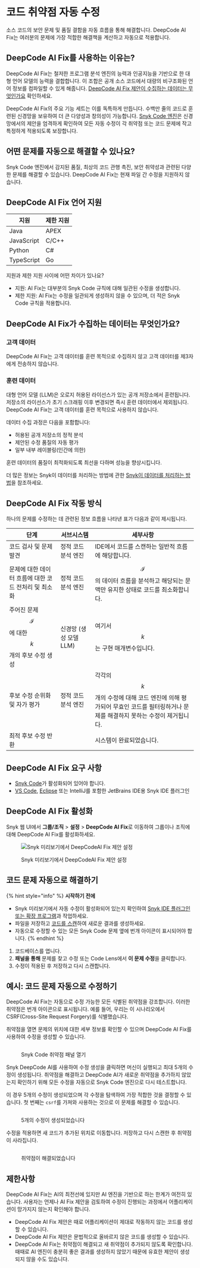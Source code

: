 # 코드 취약점 자동 수정

소스 코드의 보안 문제 및 품질 결함을 자동 흐름을 통해 해결합니다. DeepCode AI Fix는 여러분의 문제에 가장 적합한 해결책을 계산하고 자동으로 적용합니다.

## DeepCode AI Fix를 사용하는 이유는?

DeepCode AI Fix는 철저한 프로그램 분석 엔진의 능력과 인공지능을 기반으로 한 대형 언어 모델의 능력을 결합합니다. 이 조합은 공개 소스 코드에서 대량의 비구조화된 언어 정보를 컴파일할 수 있게 해줍니다. [DeepCode AI Fix 제안이 수집하는 데이터는 무엇인가요](fix-code-vulnerabilities-automatically.md#what-data-does-deepcode-ai-fix-suggestions-collect) 확인하세요.

DeepCode AI Fix의 주요 기능 세트는 이를 독특하게 만듭니다. 수백만 줄의 코드로 훈련된 신경망을 보유하여 더 큰 다양성과 창의성이 가능합니다. [Snyk Code 엔진](../snyk-code-local-engine.md)은 신경망에서의 제안을 엄격하게 확인하여 모든 자동 수정이 각 취약점 또는 코드 문제에 작고 특정하게 적용되도록 보장합니다.

## 어떤 문제를 자동으로 해결할 수 있나요?

Snyk Code 엔진에서 감지된 품질, 최상의 코드 관행 촉진, 보안 취약성과 관련된 다양한 문제를 해결할 수 있습니다. DeepCode AI Fix는 현재 파일 간 수정을 지원하지 않습니다.

## DeepCode AI Fix 언어 지원

| 지원         | 제한 지원 |
| ---------- | ----- |
| Java       | APEX  |
| JavaScript | C/C++ |
| Python     | C#    |
| TypeScript | Go    |

지원과 제한 지원 사이에 어떤 차이가 있나요?

* 지원: AI Fix는 대부분의 Snyk Code 규칙에 대해 일관된 수정을 생성합니다.
* 제한 지원: AI Fix는 수정을 일관되게 생성하지 않을 수 있으며, 더 적은 Snyk Code 규칙을 적용합니다.

## DeepCode AI Fix가 수집하는 데이터는 무엇인가요?

### 고객 데이터

DeepCode AI Fix는 고객 데이터를 훈련 목적으로 수집하지 않고 고객 데이터를 제3자에게 전송하지 않습니다.

### 훈련 데이터

대형 언어 모델 (LLM)은 오로지 허용된 라이선스가 있는 공개 저장소에서 훈련됩니다. 저장소의 라이선스가 초기 스크래핑 이후 변경되면 즉시 훈련 데이터에서 제외됩니다. DeepCode AI Fix는 고객 데이터를 훈련 목적으로 사용하지 않습니다.

데이터 수집 과정은 다음을 포함합니다:

* 허용된 공개 저장소의 정적 분석
* 제안된 수정 품질의 자동 평가
* 일부 내부 레이블링(인간에 의한)

훈련 데이터의 품질이 최적화되도록 최선을 다하며 성능을 향상시킵니다.

더 많은 정보는 Snyk이 데이터를 처리하는 방법에 관한 [Snyk이 데이터를 처리하는 방법](../../../working-with-snyk/how-snyk-handles-your-data.md)을 참조하세요.

## DeepCode AI Fix 작동 방식

하나의 문제를 수정하는 데 관련된 정보 흐름을 나타낸 표가 다음과 같이 제시됩니다.

| 단계                                          | 서브시스템           | 세부사항                                                                     |
| ------------------------------------------- | --------------- | ------------------------------------------------------------------------ |
| 코드 검사 및 문제 발견                               | 정적 코드 분석 엔진     | IDE에서 코드를 스캔하는 일반적 흐름에 해당합니다.                                            |
| 문제에 대한 데이터 흐름에 대한 코드 전처리 및 최소화              | 정적 코드 분석 엔진     | $$\mathcal{I}$$의 데이터 흐름을 분석하고 해당되는 문맥만 유지한 상태로 코드를 최소화합니다.               |
| 주어진 문제 $$\mathcal{I}$$에 대한 $$k$$개의 후보 수정 생성 | 신경망 (생성 모델 LLM) | 여기서 $$k$$는 구현 매개변수입니다.                                                   |
| 후보 수정 순위화 및 자가 평가                           | 정적 코드 분석 엔진     | 각각의 $$k$$개의 수정에 대해 코드 엔진에 의해 평가되어 무효인 코드를 필터링하거나 문제를 해결하지 못하는 수정이 제거됩니다. |
| 최적 후보 수정 반환                                 |                 | 시스템이 완료되었습니다.                                                            |

## DeepCode AI Fix 요구 사항

* [Snyk Code](../../../implement-snyk/enterprise-implementation-guide/trial-limitations.md)가 활성화되어 있어야 합니다.
* [VS Code](https://marketplace.visualstudio.com/items?itemName=snyk-security.snyk-vulnerability-scanner-preview), [Eclipse](https://marketplace.eclipse.org/content/snyk-security-code%E2%80%8B-open-source%E2%80%8B-iac-configurations) 또는 IntelliJ를 포함한 JetBrains IDE용 Snyk IDE 플러그인

## DeepCode AI Fix 활성화

Snyk 웹 UI에서 **그룹/조직** > **설정** > **DeepCode AI Fix**로 이동하여 그룹이나 조직에 대해 DeepCode AI Fix를 활성화하세요.

<figure><img src="../../../.gitbook/assets/2024-10-25_15-34-58.png" alt="Snyk 미리보기에서 DeepCodeAI Fix 제안 설정"><figcaption><p>Snyk 미리보기에서 DeepCodeAI Fix 제안 설정</p></figcaption></figure>

## 코드 문제 자동으로 해결하기

{% hint style="info" %}
**시작하기 전에**

* Snyk 미리보기에서 자동 수정이 활성화되어 있는지 확인하여 [Snyk IDE 플러그인 또는 확장 프로그램](../../../scm-ide-and-ci-cd-integrations/snyk-ide-plugins-and-extensions/)과 작업하세요.
* 파일을 저장하고 [코드를 스캔](../../../snyk-cli/scan-and-maintain-projects-using-the-cli/snyk-cli-for-snyk-code/scan-source-code-with-snyk-code-using-the-cli.md)하여 새로운 결과를 생성하세요.
* 자동으로 수정할 수 있는 모든 Snyk Code 문제 옆에 번개 아이콘이 표시되어야 합니다.
{% endhint %}

1. 코드베이스를 엽니다.
2. **패널을 통해** 문제를 찾고 수정 또는 Code Lens에서 **이 문제 수정**을 클릭합니다.
3. 수정이 적용된 후 저장하고 다시 스캔합니다.

## 예시: 코드 문제 자동으로 수정하기

DeepCode AI Fix는 자동으로 수정 가능한 모든 식별된 취약점을 강조합니다. 이러한 취약점은 번개 아이콘으로 표시됩니다. 예를 들어, 우리는 이 시나리오에서 CSRF(Cross-Site Request Forgery)를 식별했습니다.

취약점을 열면 문제의 위치에 대한 세부 정보를 확인할 수 있으며 DeepCode AI Fix를 사용하여 수정을 생성할 수 있습니다.

<figure><img src="../../../.gitbook/assets/image (444).png" alt=""><figcaption><p>Snyk Code 취약점 패널 열기</p></figcaption></figure>

Snyk DeepCode AI를 사용하여 수정 생성을 클릭하면 머신이 실행되고 최대 5개의 수정이 생성됩니다. 취약점을 해결하고 DeepCode AI가 새로운 취약점을 추가하지 않았는지 확인하기 위해 모든 수정을 자동으로 Snyk Code 엔진으로 다시 테스트합니다.

이 경우 5개의 수정이 생성되었으며 각 수정을 탐색하여 가장 적합한 것을 결정할 수 있습니다. 첫 번째는 `csrf`를 가져와 사용하는 것으로 이 문제를 해결할 수 있습니다.

<figure><img src="../../../.gitbook/assets/image (443).png" alt=""><figcaption><p>5개의 수정이 생성되었습니다</p></figcaption></figure>

수정을 적용하면 새 코드가 추가된 위치로 이동합니다. 저장하고 다시 스캔한 후 취약점이 사라집니다.

<figure><img src="../../../.gitbook/assets/image (447).png" alt=""><figcaption><p>취약점이 해결되었습니다</p></figcaption></figure>

## 제한사항

DeepCode AI Fix는 AI의 최전선에 있지만 AI 엔진을 기반으로 하는 한계가 여전히 있습니다. 사용자는 언제나 AI Fix 제안을 검토하여 수정이 진행되는 과정에서 어플리케이션이 망가지지 않는지 확인해야 합니다.

* DeepCode AI Fix 제안은 때로 어플리케이션이 제대로 작동하지 않는 코드를 생성할 수 있습니다.
* DeepCode AI Fix 제안은 문법적으로 올바르지 않은 코드를 생성할 수 있습니다.
* DeepCode AI Fix는 취약점이 해결되고 새 취약점이 추가되지 않도록 확인합니다. 때때로 AI 엔진이 충분히 좋은 결과를 생성하지 않았기 때문에 유효한 제안이 생성되지 않을 수도 있습니다.
